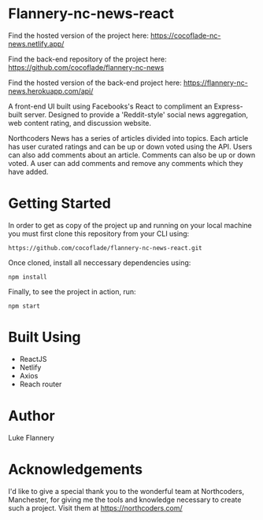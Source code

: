 # Flannery-nc-news-react

Find the hosted version of the project here:
https://cocoflade-nc-news.netlify.app/

Find the back-end repository of the project here:
https://github.com/cocoflade/flannery-nc-news

Find the hosted version of the back-end project here:
https://flannery-nc-news.herokuapp.com/api/

A front-end UI built using Facebooks's React to compliment an Express-built server. Designed to provide a 'Reddit-style' social news aggregation, web content rating, and discussion website.

Northcoders News has a series of articles divided into topics. Each article has user curated ratings and can be up or down voted using the API. Users can also add comments about an article. Comments can also be up or down voted. A user can add comments and remove any comments which they have added.

# Getting Started

In order to get as copy of the project up and running on your local machine you must first clone this repository from your CLI using:

``` https://github.com/cocoflade/flannery-nc-news-react.git ```

Once cloned, install all neccessary dependencies using:

``` npm install ```

Finally, to see the project in action, run:

``` npm start ```

# Built Using

* ReactJS
* Netlify
* Axios
* Reach router

# Author

Luke Flannery 

# Acknowledgements 

I'd like to give a special thank you to the wonderful team at Northcoders, Manchester, for giving me the tools and knowledge necessary to create such a project. Visit them at https://northcoders.com/

